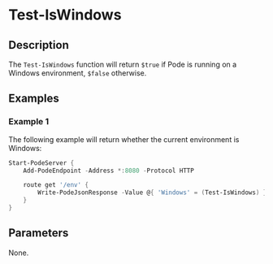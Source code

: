 # Test-IsWindows

## Description

The `Test-IsWindows` function will return `$true` if Pode is running on a Windows environment, `$false` otherwise.

## Examples

### Example 1

The following example will return whether the current environment is Windows:

```powershell
Start-PodeServer {
    Add-PodeEndpoint -Address *:8080 -Protocol HTTP

    route get '/env' {
        Write-PodeJsonResponse -Value @{ 'Windows' = (Test-IsWindows) }
    }
}
```

## Parameters

None.
